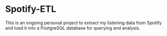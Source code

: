 # Spotify-ETL
This is an ongoing personal project to extract my listening data from Spotify and load it into a PostgreSQL database for querying and analysis.
